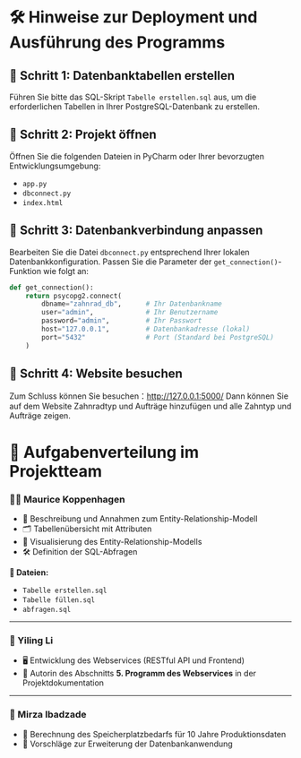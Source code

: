 # 🛠️ Hinweise zur Deployment und Ausführung des Programms

## 📌 Schritt 1: Datenbanktabellen erstellen
Führen Sie bitte das SQL-Skript `Tabelle erstellen.sql` aus, um die erforderlichen Tabellen in Ihrer PostgreSQL-Datenbank zu erstellen.

## 📌 Schritt 2: Projekt öffnen
Öffnen Sie die folgenden Dateien in PyCharm oder Ihrer bevorzugten Entwicklungsumgebung:

- `app.py`
- `dbconnect.py`
- `index.html`

## 📌 Schritt 3: Datenbankverbindung anpassen
Bearbeiten Sie die Datei `dbconnect.py` entsprechend Ihrer lokalen Datenbankkonfiguration. Passen Sie die Parameter der `get_connection()`-Funktion wie folgt an:

```python
def get_connection():
    return psycopg2.connect(
        dbname="zahnrad_db",      # Ihr Datenbankname
        user="admin",             # Ihr Benutzername
        password="admin",         # Ihr Passwort
        host="127.0.0.1",         # Datenbankadresse (lokal)
        port="5432"               # Port (Standard bei PostgreSQL)
    )
```
## 📌 Schritt 4: Website besuchen
Zum Schluss können Sie besuchen：http://127.0.0.1:5000/
Dann können Sie auf dem Website Zahnradtyp und Aufträge hinzufügen und alle Zahntyp und Aufträge zeigen.


# 👥 Aufgabenverteilung im Projektteam

### 🧑‍💼 Maurice Koppenhagen
- 📘 Beschreibung und Annahmen zum Entity-Relationship-Modell  
- 🗂️ Tabellenübersicht mit Attributen  
- 🧩 Visualisierung des Entity-Relationship-Modells  
- 🛠️ Definition der SQL-Abfragen  

**📂 Dateien:**
- `Tabelle erstellen.sql`  
- `Tabelle füllen.sql`  
- `abfragen.sql`

---

### 👩 Yiling Li
- 🖥️ Entwicklung des Webservices (RESTful API und Frontend)  
- 📝 Autorin des Abschnitts **5. Programm des Webservices** in der Projektdokumentation

---

### 👨 Mirza Ibadzade
- 💾 Berechnung des Speicherplatzbedarfs für 10 Jahre Produktionsdaten  
- 🔧 Vorschläge zur Erweiterung der Datenbankanwendung
